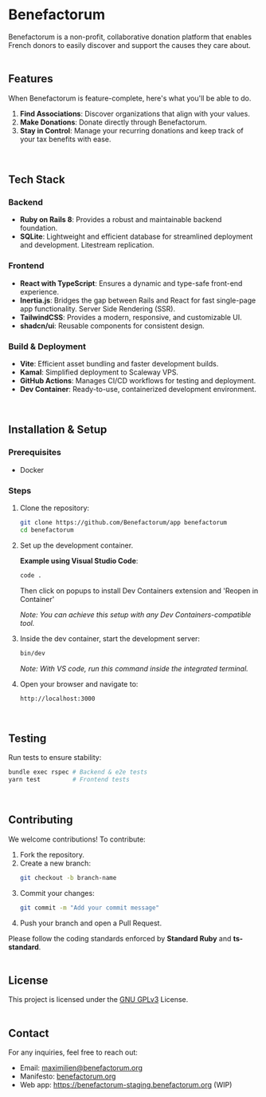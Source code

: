 # Benefactorum

Benefactorum is a non-profit, collaborative donation platform that enables French donors to easily discover and support the causes they care about.
<br>
<br>

## Features

When Benefactorum is feature-complete, here's what you'll be able to do.

1. **Find Associations**: Discover organizations that align with your values.
2. **Make Donations**: Donate directly through Benefactorum.
3. **Stay in Control**: Manage your recurring donations and keep track of your tax benefits with ease.
<br>

## Tech Stack

### Backend
- **Ruby on Rails 8**: Provides a robust and maintainable backend foundation.
- **SQLite**: Lightweight and efficient database for streamlined deployment and development. Litestream replication.

### Frontend
- **React with TypeScript**: Ensures a dynamic and type-safe front-end experience.
- **Inertia.js**: Bridges the gap between Rails and React for fast single-page app functionality. Server Side Rendering (SSR).
- **TailwindCSS**: Provides a modern, responsive, and customizable UI.
- **shadcn/ui**: Reusable components for consistent design.

### Build & Deployment
- **Vite**: Efficient asset bundling and faster development builds.
- **Kamal**: Simplified deployment to Scaleway VPS.
- **GitHub Actions**: Manages CI/CD workflows for testing and deployment.
- **Dev Container**: Ready-to-use, containerized development environment.
<br>

## Installation & Setup

### Prerequisites
- Docker


### Steps

1. Clone the repository:
   ```bash
   git clone https://github.com/Benefactorum/app benefactorum
   cd benefactorum
   ```
2. Set up the development container.

   **Example using Visual Studio Code**:
   ```bash
   code .
   ```
   Then click on popups to install Dev Containers extension and 'Reopen in Container'

   *Note: You can achieve this setup with any Dev Containers-compatible tool.*

3. Inside the dev container, start the development server:
   ```bash
   bin/dev
   ```

   *Note: With VS code, run this command inside the integrated terminal.*

4. Open your browser and navigate to:
   ```
   http://localhost:3000
   ```
<br>

## Testing

Run tests to ensure stability:
```bash
bundle exec rspec # Backend & e2e tests
yarn test         # Frontend tests
```
<br>

## Contributing

We welcome contributions! To contribute:
1. Fork the repository.
2. Create a new branch:
   ```bash
   git checkout -b branch-name
   ```
3. Commit your changes:
   ```bash
   git commit -m "Add your commit message"
   ```
4. Push your branch and open a Pull Request.

Please follow the coding standards enforced by **Standard Ruby** and **ts-standard**.
<br>
<br>

## License

This project is licensed under the [GNU GPLv3](./License) License.
<br>
<br>

## Contact

For any inquiries, feel free to reach out:
- Email: maximilien@benefactorum.org
- Manifesto: [benefactorum.org](https://benefactorum.org)
- Web app: https://benefactorum-staging.benefactorum.org (WIP)

